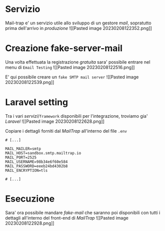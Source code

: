 # Servizio
Mail-trap e' un servizio utile allo sviluppo di un gestore *mail*, sopratutto prima dell'arrivo in *produzione*
![[Pasted image 20230208122352.png]]

# Creazione fake-server-mail
Una volta effettuata la registrazione *gratuita* sara' possibile entrare nel menu di `Email Testing`
![[Pasted image 20230208122516.png]]

E' qui possibile creare un `fake SMTP mail server`
![[Pasted image 20230208122539.png]]

# Laravel setting
Tra i vari *servizi*/`framework` disponibili per l'integrazione, troviamo gia' *Laravel*
![[Pasted image 20230208122628.png]]

Copiare i dettagli forniti dal *MailTrap* all'interno del file `.env`
```properties
# [...]

MAIL_MAILER=smtp
MAIL_HOST=sandbox.smtp.mailtrap.io
MAIL_PORT=2525
MAIL_USERNAME=98b34e6f60e584
MAIL_PASSWORD=eeeb24bd4302b8
MAIL_ENCRYPTION=tls

# [...]
```

# Esecuzione
Sara' ora possibile mandare *fake-mail* che saranno poi disponibili con tutti i dettagli all'interno del front-end di *MailTrap*
![[Pasted image 20230208122928.png]]